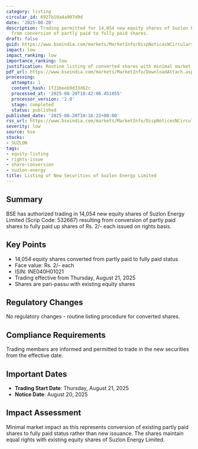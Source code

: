 ```yaml
---
category: listing
circular_id: 6927b10a4a907d9d
date: '2025-08-20'
description: Trading permitted for 14,054 new equity shares of Suzlon Energy Limited
  from conversion of partly paid to fully paid shares.
draft: false
guid: https://www.bseindia.com/markets/MarketInfo/DispNoticesNCirculars.aspx?Noticeid={3C7CD419-DDBA-460D-ABB5-5015CE250191}&noticeno=20250820-15&dt=08/20/2025&icount=15&totcount=61&flag=0
impact: low
impact_ranking: low
importance_ranking: low
justification: Routine listing of converted shares with minimal market impact
pdf_url: https://www.bseindia.com/markets/MarketInfo/DownloadAttach.aspx?id=20250820-15&attachedId=
processing:
  attempts: 1
  content_hash: 1f23beeb9d33d62c
  processed_at: '2025-08-20T18:42:06.451055'
  processor_version: '2.0'
  stage: completed
  status: published
published_date: '2025-08-20T10:16:22+00:00'
rss_url: https://www.bseindia.com/markets/MarketInfo/DispNoticesNCirculars.aspx?Noticeid={3C7CD419-DDBA-460D-ABB5-5015CE250191}&noticeno=20250820-15&dt=08/20/2025&icount=15&totcount=61&flag=0
severity: low
source: bse
stocks:
- SUZLON
tags:
- equity-listing
- rights-issue
- share-conversion
- suzlon-energy
title: Listing of New Securities of Suzlon Energy Limited
---
```


## Summary

BSE has authorized trading in 14,054 new equity shares of Suzlon Energy Limited (Scrip Code: 532667) resulting from conversion of partly paid shares to fully paid up shares of Rs. 2/- each issued on rights basis.

## Key Points

- 14,054 equity shares converted from partly paid to fully paid status
- Face value: Rs. 2/- each
- ISIN: INE040H01021
- Trading effective from Thursday, August 21, 2025
- Shares are pari-passu with existing equity shares

## Regulatory Changes

No regulatory changes - routine listing procedure for converted shares.

## Compliance Requirements

Trading members are informed and permitted to trade in the new securities from the effective date.

## Important Dates

- **Trading Start Date**: Thursday, August 21, 2025
- **Notice Date**: August 20, 2025

## Impact Assessment

Minimal market impact as this represents conversion of existing partly paid shares to fully paid status rather than new issuance. The shares maintain equal rights with existing equity shares of Suzlon Energy Limited.